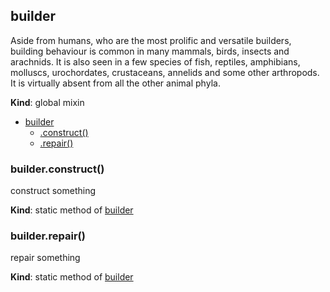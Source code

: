 ## builder
Aside from humans, who are the most prolific and versatile builders, building behaviour is common in many mammals, birds, insects and arachnids. It is also seen in a few species of fish, reptiles, amphibians, molluscs, urochordates, crustaceans, annelids and some other arthropods. It is virtually absent from all the other animal phyla.

**Kind**: global mixin  

* [builder](#markdown-header-builder)
    * [.construct()](#markdown-header-builderconstruct)
    * [.repair()](#markdown-header-builderrepair)

### builder.construct()
construct something

**Kind**: static method of [builder](#markdown-header-builder)  
### builder.repair()
repair something

**Kind**: static method of [builder](#markdown-header-builder)  

